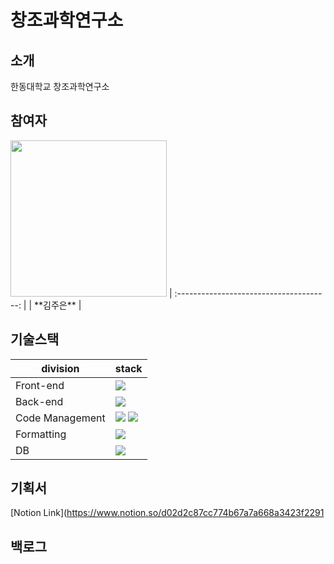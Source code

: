 # 창조과학연구소

## 소개

한동대학교 창조과학연구소 

## 참여자

<img src="https://github.com/kimjueun1.png" width="250"/>
| :--------------------------------------: | 
|            **김주은**            |

## 기술스택

| division        | stack                                                                                                                                                                                                                                                                                                       |
| --------------- | ----------------------------------------------------------------------------------------------------------------------------------------------------------------------------------------------------------------------------------------------------------------------------------------------------------- |
| Front-end       | <img src="https://img.shields.io/badge/bootstrap-7952B3?style=for-the-badge&logo=bootstrap&logoColor=black"> |
| Back-end        | <img src="https://img.shields.io/badge/spring-6DB33F?style=for-the-badge&logo=appveyor&logo=spring&logoColor=green"/> 
| Code Management | <img src="https://img.shields.io/badge/git-F05032?style=for-the-badge&logo=git&logoColor=black"> <img src="https://img.shields.io/badge/github-181717?style=for-the-badge&logo=github&logoColor=black"> |
| Formatting      | <img src="https://img.shields.io/badge/prettier-F7B93E?style=for-the-badge&logo=prettier&logoColor=black">                                 |
| DB              | <img src="https://img.shields.io/badge/mysql-4479A1?style=for-the-badge&logo=mysql&logoColor=black"> |

## 기획서

[Notion Link](https://www.notion.so/d02d2c87cc774b67a7a668a3423f2291

## 백로그


